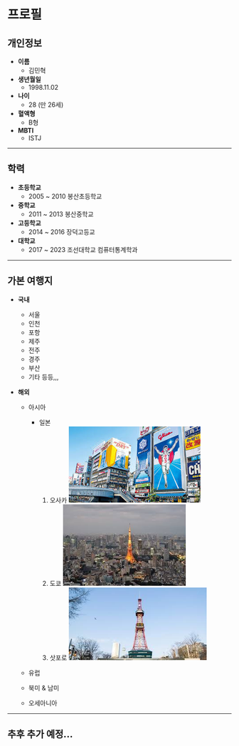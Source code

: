 # 프로필
## 개인정보

- **이름**
    - 김민혁
- **생년월일**
    - 1998.11.02
- **나이**
    - 28 (만 26세)
- **혈액형**
    - B형
- **MBTI**
    - ISTJ
----
## 학력

- **초등학교**
    - 2005 ~ 2010 봉산초등학교
- **중학교**
    - 2011 ~ 2013 봉산중학교
- **고등학교**
    - 2014 ~ 2016 장덕고등교
- **대학교**
    - 2017 ~ 2023 조선대학교 컴퓨터통계학과
----
## 가본 여행지

- **국내**
    - 서울
    - 인천
    - 포항
    - 제주
    - 전주
    - 경주
    - 부산
    - 기타 등등,,,

- **해외**
    - 아시아
        - 일본
            1. 오사카
                ![이미지](/sub3/오사카.jpg)
            2. 도쿄
                ![이미지](/sub3/도쿄.jpg)
            3. 삿포로
                ![이미지](/sub3/삿포로.jpg)

    - 유럽
    - 북미 & 남미
    - 오세아니아

----
## 추후 추가 예정...
